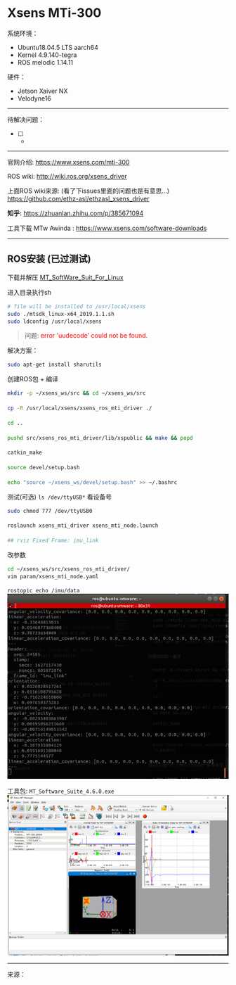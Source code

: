 # Xsens MTi-300

系统环境： 
- Ubuntu18.04.5 LTS aarch64
- Kernel 4.9.140-tegra
- ROS melodic 1.14.11

硬件：
- Jetson Xaiver NX
- Velodyne16
----
待解决问题： 
- [ ]  -
----
官网介绍: 
https://www.xsens.com/mti-300

ROS wiki: 
http://wiki.ros.org/xsens_driver

上面ROS wiki来源: (看了下issues里面的问题也是有意思...)
https://github.com/ethz-asl/ethzasl_xsens_driver

**知乎:** https://zhuanlan.zhihu.com/p/385671094

工具下载 MTw Awinda : https://www.xsens.com/software-downloads

----
## ROS安装 (已过测试)
下载并解压
[MT_SoftWare_Suit_For_Linux](xsens/MT_Software_Suite_linux-x64_2019.1.1.tar.gz)

进入目录执行sh
``` bash
# file will be installed to /usr/local/xsens
sudo ./mtsdk_linux-x64_2019.1.1.sh 
sudo ldconfig /usr/local/xsens
```
>问题: <font color='red'> error 'uudecode' could not be found. </font>        

解决方案：
```bash
sudo apt-get install sharutils
```


创建ROS包 + 编译
``` bash
mkdir -p ~/xsens_ws/src && cd ~/xsens_ws/src

cp -R /usr/local/xsens/xsens_ros_mti_driver ./

cd ..

pushd src/xsens_ros_mti_driver/lib/xspublic && make && popd

catkin_make

source devel/setup.bash

echo "source ~/xsens_ws/devel/setup.bash" >> ~/.bashrc
```

测试(可选) `ls /dev/ttyUSB*` 看设备号
``` bash
sudo chmod 777 /dev/ttyUSB0

roslaunch xsens_mti_driver xsens_mti_node.launch

## rviz Fixed Frame: imu_link
```

改参数
``` bash
cd ~/xsens_ws/src/xsens_ros_mti_driver/
vim param/xsens_mti_node.yaml
``` 

`rostopic echo /imu/data`
![IMG](../pictures/mti-300-imu.png)

工具包: `MT_Software_Suite_4.6.0.exe`
![IMG](../pictures/mti-300-Manager.png)

----
来源：


